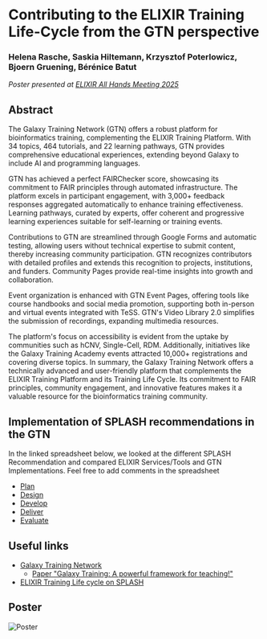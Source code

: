 Contributing to the ELIXIR Training Life-Cycle from the GTN perspective
=======================================================================

### Helena Rasche, Saskia Hiltemann, Krzysztof Poterlowicz, Bjoern Gruening, Bérénice Batut

*Poster presented at [ELIXIR All Hands Meeting 2025](https://elixir-events.eventscase.com/EN/ahm2025)*

## Abstract

The Galaxy Training Network (GTN) offers a robust platform for bioinformatics training, complementing the ELIXIR Training Platform. With 34 topics, 464 tutorials, and 22 learning pathways, GTN provides comprehensive educational experiences, extending beyond Galaxy to include AI and programming languages.

GTN has achieved a perfect FAIRChecker score, showcasing its commitment to FAIR principles through automated infrastructure. The platform excels in participant engagement, with 3,000+ feedback responses aggregated automatically to enhance training effectiveness. Learning pathways, curated by experts, offer coherent and progressive learning experiences suitable for self-learning or training events.

Contributions to GTN are streamlined through Google Forms and automatic testing, allowing users without technical expertise to submit content, thereby increasing community participation. GTN recognizes contributors with detailed profiles and extends this recognition to projects, institutions, and funders. Community Pages provide real-time insights into growth and collaboration.

Event organization is enhanced with GTN Event Pages, offering tools like course handbooks and social media promotion, supporting both in-person and virtual events integrated with TeSS. GTN's Video Library 2.0 simplifies the submission of recordings, expanding multimedia resources.

The platform's focus on accessibility is evident from the uptake by communities such as hCNV, Single-Cell, RDM. Additionally, initiatives like the Galaxy Training Academy events attracted 10,000+ registrations and covering diverse topics. In summary, the Galaxy Training Network offers a technically advanced and user-friendly platform that complements the ELIXIR Training Platform and its Training Life Cycle. Its commitment to FAIR principles, community engagement, and innovative features makes it a valuable resource for the bioinformatics training community.

## Implementation of SPLASH recommendations in the GTN

In the linked spreadsheet below, we looked at the different SPLASH Recommendation and compared ELIXIR Services/Tools and GTN Implementations. Feel free to add comments in the spreadsheet 

- [Plan](https://docs.google.com/spreadsheets/d/1WjmjitJfwj3VczKSrVlvPjUeI-FirrpXsjzuC0dKnaU/edit?gid=0#gid=0)
- [Design](https://docs.google.com/spreadsheets/d/1WjmjitJfwj3VczKSrVlvPjUeI-FirrpXsjzuC0dKnaU/edit?gid=1293184310#gid=1293184310)
- [Develop](https://docs.google.com/spreadsheets/d/1WjmjitJfwj3VczKSrVlvPjUeI-FirrpXsjzuC0dKnaU/edit?gid=12338763#gid=12338763)
- [Deliver](https://docs.google.com/spreadsheets/d/1WjmjitJfwj3VczKSrVlvPjUeI-FirrpXsjzuC0dKnaU/edit?gid=36727457#gid=36727457)
- [Evaluate](https://docs.google.com/spreadsheets/d/1WjmjitJfwj3VczKSrVlvPjUeI-FirrpXsjzuC0dKnaU/edit?gid=494701970#gid=494701970)

## Useful links

- [Galaxy Training Network](https://training.galaxyproject.org)
    - [Paper "Galaxy Training: A powerful framework for teaching!"](https://journals.plos.org/ploscompbiol/article?id=10.1371/journal.pcbi.1010752)
- [ELIXIR Training Life cycle on SPLASH](https://elixir-europe-training.github.io/ELIXIR-Training-SPLASH/)

## Poster

![Poster](poster.png)
